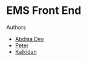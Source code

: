 # EMS Front End

Authors 
  - [Abdisa Dev](https://github.com/abdisaDev)
  - [Peter](https://github.com/abdisaDev)
  - [Kalkidan](https://github.com/abdisaDev)
